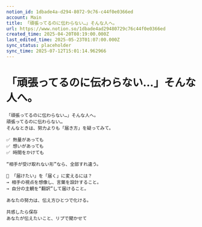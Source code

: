 ```yaml
---
notion_id: 1dbade4a-d294-8072-9c76-c44f0e0366ed
account: Main
title: 「頑張ってるのに伝わらない…」そんな人へ。
url: https://www.notion.so/1dbade4ad29480729c76c44f0e0366ed
created_time: 2025-04-20T08:19:00.000Z
last_edited_time: 2025-05-23T01:07:00.000Z
sync_status: placeholder
sync_time: 2025-07-12T15:01:14.962966
---
```

# 「頑張ってるのに伝わらない…」そんな人へ。

```plain text
「頑張ってるのに伝わらない…」そんな人へ。
頑張ってるのに伝わらない…
そんなときは、努力よりも「届き方」を疑ってみて。

✅ 熱量があっても
✅ 想いがあっても
✅ 時間をかけても

“相手が受け取れない形”なら、全部すれ違う。

🔄 「届けたい」を「届く」に変えるには？
→ 相手の視点を想像し、言葉を設計すること。
→ 自分の主観を“翻訳”して届けること。

あなたの努力は、伝え方ひとつで化ける。

共感したら保存
あなたが伝えたいこと、リプで聞かせて
```